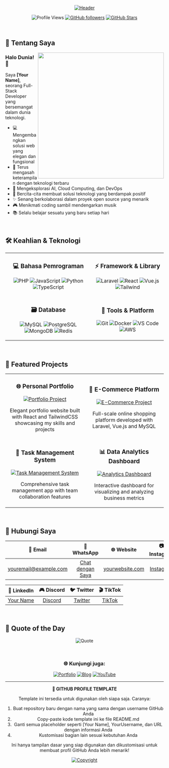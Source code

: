 <div align="center">
  
[![Header](https://capsule-render.vercel.app/api?type=waving&color=4834d4&height=300&section=header&text=YOUR%20NAME&fontSize=90&animation=fadeIn&fontAlignY=35&desc=✨%20Full-Stack%20Developer%20|%20Tech%20Enthusiast%20|%20Code%20Artist%20✨&descAlignY=55&fontColor=ffffff&descColor=ffffff)](https://github.com/YourUsername)

![Profile Views](https://komarev.com/ghpvc/?username=YourUsername&color=4834d4&style=for-the-badge) 
[![GitHub followers](https://img.shields.io/github/followers/YourUsername?logo=GitHub&style=for-the-badge)](https://github.com/YourUsername)
[![GitHub Stars](https://img.shields.io/github/stars/YourUsername?logo=github&style=for-the-badge)](https://github.com/YourUsername)
</div>

<br>

## 🚀 **Tentang Saya** 

<img align="right" width="400" src="https://media.giphy.com/media/f3iwJFOVOwuy7K6FFw/giphy.gif"/>

### Halo Dunia! 👋

Saya **[Your Name]**, seorang Full-Stack Developer yang bersemangat dalam dunia teknologi.

- 💻 Mengembangkan solusi web yang elegan dan fungsional
- 🌱 Terus mengasah keterampilan dengan teknologi terbaru
- 🔭 Mengeksplorasi AI, Cloud Computing, dan DevOps
- 🎯 Bercita-cita membuat solusi teknologi yang berdampak positif
- ✨ Senang berkolaborasi dalam proyek open source yang menarik 
- 🎮 Menikmati coding sambil mendengarkan musik
- 📚 Selalu belajar sesuatu yang baru setiap hari

<br>

## 🛠️ **Keahlian & Teknologi**

<div align="center">
  <table border="0" cellspacing="0" cellpadding="0">
    <tr>
      <td align="center">
        <h3>💻 Bahasa Pemrograman</h3>
        <p>
          <img src="https://img.shields.io/badge/PHP-777BB4?style=for-the-badge&logo=php&logoColor=white" alt="PHP" />
          <img src="https://img.shields.io/badge/JavaScript-F7DF1E?style=for-the-badge&logo=javascript&logoColor=black" alt="JavaScript" />
          <img src="https://img.shields.io/badge/Python-3776AB?style=for-the-badge&logo=python&logoColor=white" alt="Python" />
          <img src="https://img.shields.io/badge/TypeScript-007ACC?style=for-the-badge&logo=typescript&logoColor=white" alt="TypeScript" />
        </p>
      </td>
      <td align="center">
        <h3>⚡ Framework & Library</h3>
        <p>
          <img src="https://img.shields.io/badge/Laravel-FF2D20?style=for-the-badge&logo=laravel&logoColor=white" alt="Laravel" />
          <img src="https://img.shields.io/badge/React-20232A?style=for-the-badge&logo=react&logoColor=61DAFB" alt="React" />
          <img src="https://img.shields.io/badge/Vue.js-35495E?style=for-the-badge&logo=vue.js&logoColor=4FC08D" alt="Vue.js" />
          <img src="https://img.shields.io/badge/Tailwind_CSS-38B2AC?style=for-the-badge&logo=tailwind-css&logoColor=white" alt="Tailwind" />
        </p>
      </td>
    </tr>
    <tr>
      <td align="center">
        <h3>🗃️ Database</h3>
        <p>
          <img src="https://img.shields.io/badge/MySQL-00000F?style=for-the-badge&logo=mysql&logoColor=white" alt="MySQL" />
          <img src="https://img.shields.io/badge/PostgreSQL-316192?style=for-the-badge&logo=postgresql&logoColor=white" alt="PostgreSQL" />
          <img src="https://img.shields.io/badge/MongoDB-4EA94B?style=for-the-badge&logo=mongodb&logoColor=white" alt="MongoDB" />
          <img src="https://img.shields.io/badge/Redis-DC382D?style=for-the-badge&logo=redis&logoColor=white" alt="Redis" />
        </p>
      </td>
      <td align="center">
        <h3>🔧 Tools & Platform</h3>
        <p>
          <img src="https://img.shields.io/badge/Git-F05032?style=for-the-badge&logo=git&logoColor=white" alt="Git" />
          <img src="https://img.shields.io/badge/Docker-2496ED?style=for-the-badge&logo=docker&logoColor=white" alt="Docker" />
          <img src="https://img.shields.io/badge/VS_Code-007ACC?style=for-the-badge&logo=visual-studio-code&logoColor=white" alt="VS Code" />
          <img src="https://img.shields.io/badge/AWS-232F3E?style=for-the-badge&logo=amazon-aws&logoColor=white" alt="AWS" />
        </p>
      </td>
    </tr>
  </table>
</div>

<br>



## 🌟 **Featured Projects**

<div align="center">
  <table border="0" cellspacing="0" cellpadding="0">
    <tr>
      <td width="50%" align="center">
        <h3>🌐 Personal Portfolio</h3>
        <a href="#">
          <img src="https://dummyimage.com/400x200/4834d4/ffffff&text=Portfolio+Website" alt="Portfolio Project" />
        </a>
        <p>Elegant portfolio website built with React and TailwindCSS showcasing my skills and projects</p>
      </td>
      <td width="50%" align="center">
        <h3>📱 E-Commerce Platform</h3>
        <a href="#">
          <img src="https://dummyimage.com/400x200/4834d4/ffffff&text=E-Commerce+App" alt="E-Commerce Project" />
        </a>
        <p>Full-scale online shopping platform developed with Laravel, Vue.js and MySQL</p>
      </td>
    </tr>
    <tr>
      <td width="50%" align="center">
        <h3>🤖 Task Management System</h3>
        <a href="#">
          <img src="https://dummyimage.com/400x200/4834d4/ffffff&text=Task+Management" alt="Task Management System" />
        </a>
        <p>Comprehensive task management app with team collaboration features</p>
      </td>
      <td width="50%" align="center">
        <h3>📊 Data Analytics Dashboard</h3>
        <a href="#">
          <img src="https://dummyimage.com/400x200/4834d4/ffffff&text=Analytics+Dashboard" alt="Analytics Dashboard" />
        </a>
        <p>Interactive dashboard for visualizing and analyzing business metrics</p>
      </td>
    </tr>
  </table>
</div>

<br>

## 📱 **Hubungi Saya**

<div align="center">
  
| 📧 Email | 📱 WhatsApp | 🌐 Website | 📷 Instagram |
|:--------:|:----------:|:----------:|:------------:|
| [youremail@example.com](mailto:youremail@example.com) | [Chat dengan Saya](https://wa.me/yourphone) | [yourwebsite.com](https://yourwebsite.com) | [Instagram](https://instagram.com/yourusername) |

| 💼 LinkedIn | 🎮 Discord | 🐦 Twitter | 🎬 TikTok |
|:-----------:|:----------:|:----------:|:---------:|
| [Your Name](https://linkedin.com/in/yourusername) | [Discord](https://discord.com/users/yourusername) | [Twitter](https://twitter.com/yourusername) | [TikTok](https://tiktok.com/@yourusername) |

</div>

<br>

## 💭 **Quote of the Day**

<div align="center">
  
  ![Quote](https://quotes-github-readme.vercel.app/api?type=horizontal&theme=radical)
  
</div>

<br>

<div align="center">
  
### 🌐 **Kunjungi juga:**

[![Portfolio](https://img.shields.io/badge/Portfolio-FF5722?style=for-the-badge&logo=todoist&logoColor=white)](https://yourwebsite.com)
[![Blog](https://img.shields.io/badge/Blog-21759B?style=for-the-badge&logo=wordpress&logoColor=white)](https://blog.yourwebsite.com)
[![YouTube](https://img.shields.io/badge/YouTube-FF0000?style=for-the-badge&logo=youtube&logoColor=white)](https://youtube.com/@yourusername)

<hr>

<p><strong>📝 GITHUB PROFILE TEMPLATE</strong></p>
<p>Template ini tersedia untuk digunakan oleh siapa saja. Caranya:</p>
<ol>
  <li>Buat repository baru dengan nama yang sama dengan username GitHub Anda</li>
  <li>Copy-paste kode template ini ke file README.md</li>
  <li>Ganti semua placeholder seperti [Your Name], YourUsername, dan URL dengan informasi Anda</li>
  <li>Kustomisasi bagian lain sesuai kebutuhan Anda</li>
</ol>
<p>Ini hanya tampilan dasar yang siap digunakan dan dikustomisasi untuk membuat profil GitHub Anda lebih menarik!</p>

[![Copyright](https://img.shields.io/badge/%C2%A9%202025-Your%20Name-4834d4?style=for-the-badge)](https://github.com/YourUsername)

</div>
